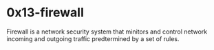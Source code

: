 # 0x13-firewall

Firewall is a network security system that minitors and control network incoming and outgoing traffic predtermined by a set of rules. 
